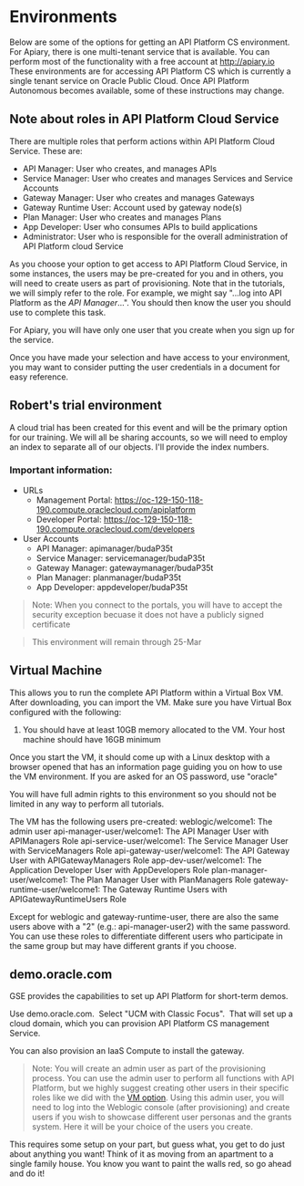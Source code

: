 # Environments
Below are some of the options for getting an API Platform CS environment.  For Apiary, there is one multi-tenant service that is available.  You can perform most of the functionality with a free account at http://apiary.io  These environments are for accessing API Platform CS which is currently a single tenant service on Oracle Public Cloud.  Once API Platform Autonomous becomes available, some of these instructions may change.

## Note about roles in API Platform Cloud Service
There are multiple roles that perform actions within API Platform Cloud Service.  These are:

- API Manager: User who creates, and manages APIs
- Service Manager: User who creates and manages Services and Service Accounts
- Gateway Manager: User who creates and manages Gateways
- Gateway Runtime User: Account used by gateway node(s)
- Plan Manager: User who creates and manages Plans
- App Developer: User who consumes APIs to build applications
- Administrator: User who is responsible for the overall administration of API Platform cloud Service

As you choose your option to get access to API Platform Cloud Service, in some instances, the users may be pre-created for you and in others, you will need to create users as part of provisioning.  Note that in the tutorials, we will simply refer to the role.  For example, we might say "...log into API Platform as the *API Manager*...".  You should then know the user you should use to complete this task.

For Apiary, you will have only one user that you create when you sign up for the service.

Once you have made your selection and have access to your environment, you may want to consider putting the user credentials in a document for easy reference.

## Robert's trial environment
A cloud trial has been created for this event and will be the primary option for our training.  We will all be sharing accounts, so we will need to employ an index to separate all of our objects.  I'll provide the index numbers.
### Important information:

- URLs
  - Management Portal: https://oc-129-150-118-190.compute.oraclecloud.com/apiplatform
  - Developer Portal: https://oc-129-150-118-190.compute.oraclecloud.com/developers
- User Accounts
  - API Manager: apimanager/budaP35t
  - Service Manager: servicemanager/budaP35t
  - Gateway Manager: gatewaymanager/budaP35t
  - Plan Manager: planmanager/budaP35t
  - App Developer: appdeveloper/budaP35t
  
> Note: When you connect to the portals, you will have to accept the security exception becuase it does not have a publicly signed certificate

> This environment will remain through 25-Mar

## Virtual Machine
This allows you to run the complete API Platform within a Virtual Box VM.  After downloading, you can import the VM.  Make sure you have Virtual Box configured with the following:
1. You should have at least 10GB memory allocated to the VM.  Your host machine should have 16GB minimum

Once you start the VM, it should come up with a Linux desktop with a browser opened that has an information page guiding you on how to use the VM environment.  If you are asked for an OS password, use "oracle"

You will have full admin rights to this environment so you should not be limited in any way to perform all tutorials.

The VM has the following users pre-created:
  weblogic/welcome1: The admin user
  api-manager-user/welcome1: The API Manager User with APIManagers Role
  api-service-user/welcome1: The Service Manager User with ServiceManagers Role
  api-gateway-user/welcome1: The API Gateway User with APIGatewayManagers Role
  app-dev-user/welcome1: The Application Developer User with AppDevelopers Role
  plan-manager-user/welcome1: The Plan Manager User with PlanManagers Role
  gateway-runtime-user/welcome1: The Gateway Runtime Users with APIGatewayRuntimeUsers Role
  
  Except for weblogic and gateway-runtime-user, there are also the same users above with a "2" (e.g.: api-manager-user2) with the same password.  You can use these roles to differentiate different users who participate in the same group but may have different grants if you choose.
  
## demo.oracle.com
GSE provides the capabilities to set up API Platform for short-term demos.

Use demo.oracle.com.  Select "UCM with Classic Focus".  That will set up a cloud domain, which you can provision API Platform CS management Service.

You can also provision an IaaS Compute to install the gateway.

>Note: You will create an admin user as part of the provisioning process.  You can use the admin user to perform all functions with API Platform, but we highly suggest creating other users in their specific roles like we did with the [VM option](#virtual-machine).  Using this admin user, you will need to log into the Weblogic console (after provisioning) and create users if you wish to showcase different user personas and the grants system.  Here it will be your choice of the users you create.

This requires some setup on your part, but guess what, you get to do just about anything you want!   Think of it as moving from an apartment to a single family house.  You know you want to paint the walls red, so go ahead and do it!
